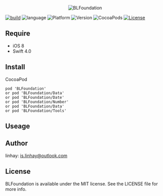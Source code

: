 <p align="center">
<img src="https://raw.githubusercontent.com/linhay/BLFoundation/master/Screenshot/logo.png" alt="BLFoundation" title="BLFoundation"/>
</p>

[![build](https://travis-ci.org/linhay/BLFoundation.svg?branch=master)](https://travis-ci.org/BLFoundation/BLFoundation)
![language](https://img.shields.io/badge/language-swift-orange.svg)
![Platform](https://img.shields.io/cocoapods/p/BLFoundation.svg?style=flat)
![Version](https://img.shields.io/cocoapods/v/BLFoundation.svg?style=flat)
![CocoaPods](https://img.shields.io/badge/CocoaPods-supported-brightgreen.svg)
[![License](http://img.shields.io/badge/license-MIT-lightgrey.svg?style=flat)](http://mit-license.org)

## Require

- iOS 8
- Swift 4.0

## Install

CocoaPod

```
pod 'BLFoundation'
or pod 'BLFoundation/Data'
or pod 'BLFoundation/Date'
or pod 'BLFoundation/Number'
or pod 'BLFoundation/Data'
or pod 'BLFoundation/Tools'
```

## Useage



## Author

linhay: is.linhay@outlook.com

## License

BLFoundation is available under the MIT license. See the LICENSE file for more info.
